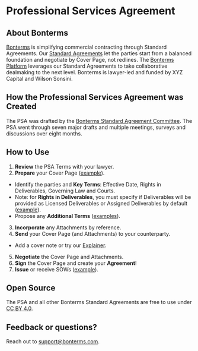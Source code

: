 # Professional Services Agreement

## About Bonterms
[Bonterms](https://bonterms.com/) is simplifying commercial contracting through Standard Agreements. Our [Standard Agreements](https://bonterms.com/#standard-agreements) let the parties start from a balanced foundation and negotiate by Cover Page, not redlines. The [Bonterms Platform](https://bonterms.com/platform/) leverages our Standard Agreements to take collaborative dealmaking to the next level. Bonterms is lawyer-led and funded by XYZ Capital and Wilson Sonsini.

## How the Professional Services Agreement was Created
The PSA was drafted by the [Bonterms Standard Agreement Committee](https://bonterms.com/committee/). The PSA went through seven major drafts and multiple meetings, surveys and discussions over eight months.

## How to Use
1. **Review** the PSA Terms with your lawyer.
2. **Prepare** your Cover Page ([example](https://bonterms.com/forms/cloud-terms-cover-page-example/)).
- Identify the parties and **Key Terms**: Effective Date, Rights in Deliverables, Governing Law and Courts.
- Note: for **Rights in Deliverables**, you must specify if Deliverables will be provided as Licensed Deliverables or Assigned Deliverables by default ([example](bonterms.com)).
- Propose any **Additional Terms** ([examples](bonterms.com)).
3. **Incorporate** any Attachments by reference.
4. **Send** your Cover Page (and Attachments) to your counterparty.
- Add a cover note or try our [Explainer](https://bonterms.com/forms/bonterms-explainer/).
5. **Negotiate** the Cover Page and Attachments.
6. **Sign** the Cover Page and create your **Agreement**!
7. **Issue** or receive SOWs ([example](bonterms.com)).

## Open Source
The PSA and all other Bonterms Standard Agreements are free to use under [CC BY 4.0](https://creativecommons.org/licenses/by/4.0/legalcode).

## Feedback or questions?
Reach out to support@bonterms.com.
